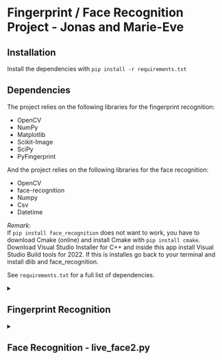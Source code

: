 # Fingerprint / Face Recognition Project - Jonas and Marie-Eve
## Installation 

Install the dependencies with `pip install -r requirements.txt`

## Dependencies 

The project relies on the following libraries for the fingerprint recognition:
- OpenCV
- NumPy
- Matplotlib
- Scikit-Image
- SciPy
- PyFingerprint

And the project relies on the following libraries for the face recognition: 
- OpenCV
- face-recognition
- Numpy
- Csv
- Datetime

*Remark*: <br>
If `pip install face_recognition` does not want to work, you have to download Cmake (online) and install Cmake with `pip install cmake`. Download Visual Studio Installer for C++ and inside this app install Visual Studio Build tools for 2022. If this is installes go back to your terminal and install dlib and face_recognition.

See `requirements.txt` for a full list of dependencies.
<br>


<details>

<summary><h2>Fingerprint Recognition</h2></summary>

 ### Preprocessing
The [preprocessing.py](./CV/preprocessing.py) script is responsible for preparing fingerprint images for further analysis. It performs several steps to enhance the quality of the fingerprint patterns and extract key features:

- **Contrast Enhancement**
    <br>Uses CLAHE (Contrast Limited Adaptive Histogram Equalization) to improve contrast.
    <br>Applies median blur to remove noise.

- **Gabor Filtering**
    <br>Applies Gabor filters at 45° and 135° angles to enhance fingerprint ridges.

- **Ridge Detection**
    <br>Converts the enhanced image to a binary format using adaptive thresholding.

- **Skeletonization**
    <br>Thins the fingerprint ridges to a single-pixel width for minutiae extraction.

- **Minutiae Detection**
    <br>Crossing number methods is a really simple way to detect ridge endings and ridge bifurcations.
    Then the crossing number algorithm will look at 3x3 pixel blocks:

    if middle pixel is black (represents ridge):
    if pixel on boundary are crossed with the ridge once, then it is a possible ridge ending
    if pixel on boundary are crossed with the ridge three times, then it is a ridge bifurcation

- **Singularity Detection** (To be implemented)
    <br> There is some code you can use from <https://github.com/cuevas1208/fingerprint_recognition/blob/master/utils/poincare.py> but you have to slightly change it because we don't use every argument they give with the funtion.

### Testing

The [test.py](./CV/test.py) script processes multiple fingerprint images in a folder to visualize their preprocessed (thinned) versions. It follows these steps:

- **Batch Processing**
    <br>Iterates over all fingerprint images in the `vingertop_images` folder.
    <br>Loads each image in grayscale.

- **Preprocessing**
    <br>Uses `FingerprintPreprocessor` to enhance and skeletonize the fingerprints.

- **Visualization**
    <br>Displays all preprocessed (thinned) fingerprints in a single figure.
    <br>Helps verify the preprocessing quality before matching.

### Recognition

The [recognition.py](./CV/recognition.py) script is responsible for matching fingerprint images by extracting and comparing minutiae points. It follows these steps:

- **Minutiae Extraction**
    <br>The script loads fingerprint images and extracts minutiae points using the `FingerprintPreprocessor`.

- **Matching Algorithm**
    <br>The `match_minutiae` function calculates the Euclidean distance between minutiae points of two images.
    <br>A threshold-based approach is used to determine if two fingerprints match.

- **Database Comparison**
    <br>The script compares a given fingerprint against all images in a fingerprint database.
    <br>Matches are sorted by similarity score, and the highest match is identified.
    <br>If no match exceeds the threshold (e.g., 95%), the system states that the fingerprint is not in the database.

- **Visualization (Optional)**
    <br>The script can display the extracted minutiae and thinned images for verification.

### Conclusion project
As we approached the end of the base for the fingerprint recognition project, we came against some issues. We concluded that the resolution of the pictures taken by a phone camera needed to be really high to extract enough ridges for the minutiae extraction. We tried a lot of filtering on the images to enhance the ridges but that didn't improve much. What we also concluded is that using flash whilst taking the picture improved the ridge detection.

</details>


<details>

<summary><h2>Face Recognition - live_face2.py </h2></summary>

- **Webcam**
    <br>First a connection is made with the webcam of the computer to get live footage.
    <br>A rectangle is placed around all faces that the script recognizes.

- **Face recognition**
    <br>The footage is matched with the face encodings from the image database. 
    <br>Every face is checked to find a match and if a match is found the name of the recognised face is shown in the rectangle.
    <br>If there is no match, the rectangle shows "Unknown"

- **Registration**
    <br>If a match is found the system registers the name in a csv file. 
    <br>The csv file contains the name of the person, date and time.
    <br>There is also a check: 
    - if a face is already registered in the system on that day it will not be registered again if it recognizes the face again.
    <br>The logging of the attendance happens in the csv file `attendance.csv`


### Conclusion project

</details>